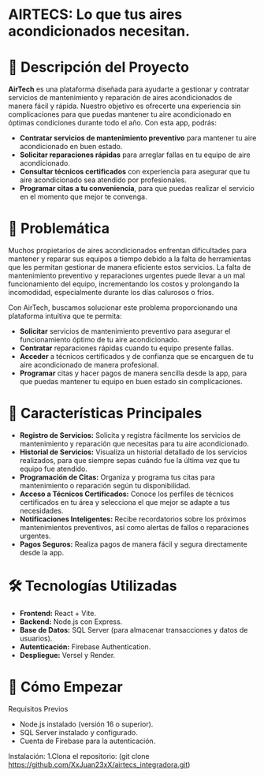# AIRTECS: Lo que tus aires acondicionados necesitan.
# 📌 Descripción del Proyecto
**AirTech** es una plataforma diseñada para ayudarte a gestionar y contratar servicios de mantenimiento y reparación de aires acondicionados de manera fácil y rápida. Nuestro objetivo es ofrecerte una experiencia sin complicaciones para que puedas mantener tu aire acondicionado en óptimas condiciones durante todo el año. Con esta app, podrás:

- **Contratar servicios de mantenimiento preventivo** para mantener tu aire acondicionado en buen estado.
- **Solicitar reparaciones rápidas** para arreglar fallas en tu equipo de aire acondicionado.
- **Consultar técnicos certificados** con experiencia para asegurar que tu aire acondicionado sea atendido por profesionales.
- **Programar citas a tu conveniencia**, para que puedas realizar el servicio en el momento que mejor te convenga.
  
# 🎯 Problemática
Muchos propietarios de aires acondicionados enfrentan dificultades para mantener y reparar sus equipos a tiempo debido a la falta de herramientas que les permitan gestionar de manera eficiente estos servicios. La falta de mantenimiento preventivo y reparaciones urgentes puede llevar a un mal funcionamiento del equipo, incrementando los costos y prolongando la incomodidad, especialmente durante los días calurosos o fríos.

Con AirTech, buscamos solucionar este problema proporcionando una plataforma intuitiva que te permita:

- **Solicitar** servicios de mantenimiento preventivo para asegurar el funcionamiento óptimo de tu aire acondicionado.
- **Contratar** reparaciones rápidas cuando tu equipo presente fallas.
- **Acceder** a técnicos certificados y de confianza que se encarguen de tu aire acondicionado de manera profesional.
- **Programar** citas y hacer pagos de manera sencilla desde la app, para que puedas mantener tu equipo en buen estado sin complicaciones.

# 🌟 Características Principales
- **Registro de Servicios:** Solicita y registra fácilmente los servicios de mantenimiento y reparación que necesitas para tu aire acondicionado.
- **Historial de Servicios:** Visualiza un historial detallado de los servicios realizados, para que siempre sepas cuándo fue la última vez que tu equipo fue atendido.
- **Programación de Citas:** Organiza y programa tus citas para mantenimiento o reparación según tu disponibilidad.
- **Acceso a Técnicos Certificados:** Conoce los perfiles de técnicos certificados en tu área y selecciona el que mejor se adapte a tus necesidades.
- **Notificaciones Inteligentes:** Recibe recordatorios sobre los próximos mantenimientos preventivos, así como alertas de fallos o reparaciones urgentes.
- **Pagos Seguros:** Realiza pagos de manera fácil y segura directamente desde la app.

# 🛠️ Tecnologías Utilizadas
- **Frontend:** React + Vite.
- **Backend:** Node.js con Express.
- **Base de Datos:** SQL Server (para almacenar transacciones y datos de usuarios).
- **Autenticación:** Firebase Authentication.
- **Despliegue:** Versel y Render.

# 🚀 Cómo Empezar
Requisitos Previos
- Node.js instalado (versión 16 o superior).
- SQL Server instalado y configurado.
- Cuenta de Firebase para la autenticación.

Instalación:
1.Clona el repositorio: 
(git clone https://github.com/XxJuan23xX/airtecs_integradora.git)

